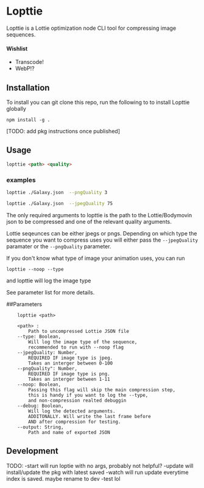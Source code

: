 # Lopttie
Lopttie is a Lottie optimization node CLI tool for compressing image sequences.

#### Wishlist

- Transcode!
- WebP!?

## Installation

To install you can git clone this repo, run the following to to install Lopttie globally 

`npm install -g .` 

[TODO: add pkg instructions once published]

## Usage

```html 
lopttie <path> <quality>
```
### examples
```bash
lopttie ./Galaxy.json  --pngQuality 3
```
```bash
lopttie ./Galaxy.json  --jpegQuality 75
```

The only required arguments to lopttie is the path to the Lottie/Bodymovin json to be compressed and one of the relevant quality arguments.

Lottie seqeunces can be either jpegs or pngs. Depending on which type the sequence you want to compress uses you will either pass the `--jpegQuality` paramater or the `--pngQuality` parameter. 

If you don't know what type of image your animation uses, you can run

`lopttie --noop --type`

and lopttie will log the image type

See parameter list for more details.

##Parameters

```
    lopttie <path>

    <path> : 
        Path to uncompressed Lottie JSON file
    --type: Boolean,
        Will log the image type of the sequence, 
        recommended to run with --noop flag
    --jpegQuality: Number,
        REQUIRED IF image type is jpeg. 
        Takes an interger between 0-100
    --pngQuality": Number,
        REQUIRED IF image type is png. 
        Takes an interger between 1-11
    --noop: Boolean, 
        Passing this flag will skip the main compression step, 
        this is handy if you want to log the --type, 
        and non-compression realted debuggin
    --debug: Boolean,
        Will log the detected arguments. 
        ADDITONALLY. Will write the last frame before 
        AND after compression for testing.
    --output: String,
        Path and name of exported JSON
```

## Development

TODO:
-start will run loptie with no args, probably not helpful?
-update will install/update the pkg with latest saved
-watch will run update everytime index is saved. maybe rename to dev
-test lol